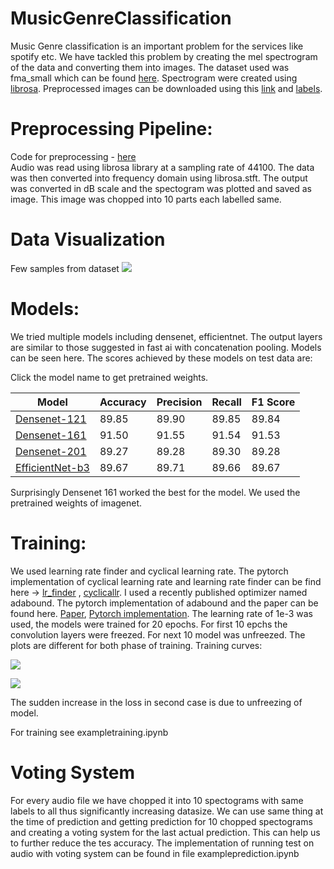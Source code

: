 # MusicGenreClassification

Music Genre classification is an important problem for the services like spotify etc. We have tackled this problem by creating the mel spectrogram of the data and converting them into images. The dataset used was fma_small which can be found [here](https://github.com/mdeff/fma). Spectrogram were created using [librosa](https://librosa.github.io/librosa/). Preprocessed images can be downloaded using this [link](https://drive.google.com/open?id=1SKW6aNswBzWhG-LylVopaHTgz60mBLnx) and [labels](https://drive.google.com/file/d/1tIxKbROqtlHqk1COuuc9VFd3Iq5zVcvP/view?usp=sharing).

# Preprocessing Pipeline:

Code for preprocessing - [here](https://github.com/sanchit2843/MusicGenreClassification/blob/master/Data/data_preprocessing.py)<br>
Audio was read using librosa library at a sampling rate of 44100. The data was then converted into frequency domain using librosa.stft. The output was converted in dB scale and the spectogram was plotted and saved as image. This image was chopped into 10 parts each labelled same.

# Data Visualization
Few samples from dataset
![](https://github.com/sanchit2843/MusicGenreClassification/blob/master/assets/spectogram.png)

# Models:
We tried multiple models including densenet, efficientnet. The output layers are similar to those suggested in fast ai with concatenation pooling. Models can be seen here. The scores achieved by these models on test data are:

Click the model name to get pretrained weights. 

| Model |Accuracy|Precision|Recall|F1 Score|
|---|---|---|---|---|
|[Densenet-121](https://drive.google.com/file/d/1OH2Tc5FoKHZglc3vAW3O1CbzDFDhnW5u/view?usp=sharing)|89.85|89.90|89.85|89.84|
|[Densenet-161](https://drive.google.com/file/d/1yV10gYOnepfmSj_08g0gHzstovg7X52q/view?usp=sharing)|91.50|91.55|91.54|91.53|
|[Densenet-201](https://drive.google.com/file/d/1--I3Y-GH0xKeNHyGFKZkHE-lGkCcJBX9/view?usp=sharing)|89.27|89.28|89.30|89.28|
|[EfficientNet-b3](https://drive.google.com/file/d/1w_0S6IvG_rNvRbzyKfafdsyiA7CmG4rm/view?usp=sharing)|89.67|89.71|89.66|89.67|

Surprisingly Densenet 161 worked the best for the model. We used the pretrained weights of imagenet.  

# Training:
We used learning rate finder and cyclical learning rate. The pytorch implementation of cyclical learning rate and learning rate finder can be find here ->  [lr_finder](https://github.com/davidtvs/pytorch-lr-finder) , [cyclicallr](https://github.com/nachiket273/One_Cycle_Policy). I used a recently published optimizer named adabound. The pytorch implementation of adabound and the paper can be found here. [Paper](https://arxiv.org/abs/1902.09843), [Pytorch implementation](https://github.com/Luolc/AdaBound).
The learning rate of 1e-3 was used, the models were trained for 20 epochs. For first 10 epchs the convolution layers were freezed. For next 10 model was unfreezed. The plots are different for both phase of training. 
Training curves:

![](https://github.com/sanchit2843/MusicGenreClassification/blob/master/assets/loss_1.png)

![](https://github.com/sanchit2843/MusicGenreClassification/blob/master/assets/loss_2.png)

The sudden increase in the loss in second case is due to unfreezing of model. 

For training see exampletraining.ipynb

# Voting System

For every audio file we have chopped it into 10 spectograms with same labels to all thus significantly increasing datasize. We can use same thing at the time of prediction and getting prediction for 10 chopped spectograms and creating a voting system for the last actual prediction. This can help us to further reduce the tes accuracy. The implementation of running test on audio with voting system can be found in file exampleprediction.ipynb

